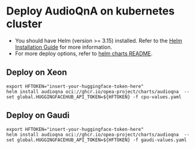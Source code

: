 # Deploy AudioQnA on kubernetes cluster

- You should have Helm (version >= 3.15) installed. Refer to the [Helm Installation Guide](https://helm.sh/docs/intro/install/) for more information.
- For more deploy options, refer to [helm charts README](https://github.com/opea-project/GenAIInfra/tree/main/helm-charts#readme).

## Deploy on Xeon

```
export HFTOKEN="insert-your-huggingface-token-here"
helm install audioqna oci://ghcr.io/opea-project/charts/audioqna  --set global.HUGGINGFACEHUB_API_TOKEN=${HFTOKEN} -f cpu-values.yaml
```

## Deploy on Gaudi

```
export HFTOKEN="insert-your-huggingface-token-here"
helm install audioqna oci://ghcr.io/opea-project/charts/audioqna  --set global.HUGGINGFACEHUB_API_TOKEN=${HFTOKEN} -f gaudi-values.yaml
```

